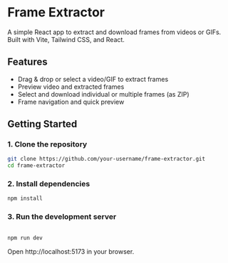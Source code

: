 # Frame Extractor

A simple React app to extract and download frames from videos or GIFs. Built with Vite, Tailwind CSS, and React.

## Features

- Drag & drop or select a video/GIF to extract frames
- Preview video and extracted frames
- Select and download individual or multiple frames (as ZIP)
- Frame navigation and quick preview

## Getting Started

### 1. Clone the repository

```sh
git clone https://github.com/your-username/frame-extractor.git
cd frame-extractor

```

### 2. Install dependencies

```sh
npm install

```

### 3. Run the development server

```sh

npm run dev

```

Open http://localhost:5173 in your browser.
